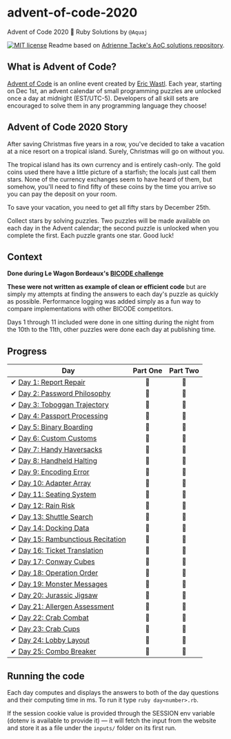 # advent-of-code-2020
Advent of Code 2020 🎄 Ruby Solutions by `@Aquaj`

[![MIT license](https://img.shields.io/badge/License-MIT-blue.svg)](https://opensource.org/licenses/MIT)
Readme based on [Adrienne Tacke's AoC solutions repository](https://github.com/adriennetacke/advent-of-code-2020).

## What is Advent of Code?
[Advent of Code](http://adventofcode.com) is an online event created by [Eric Wastl](https://twitter.com/ericwastl).
Each year, starting on Dec 1st, an advent calendar of small programming puzzles are unlocked once a day at midnight
(EST/UTC-5). Developers of all skill sets are encouraged to solve them in any programming language they choose!

## Advent of Code 2020 Story
After saving Christmas five years in a row, you've decided to take a vacation at a nice resort on a tropical island.
Surely, Christmas will go on without you.

The tropical island has its own currency and is entirely cash-only. The gold coins used there have a little picture of a
starfish; the locals just call them stars. None of the currency exchanges seem to have heard of them, but somehow,
you'll need to find fifty of these coins by the time you arrive so you can pay the deposit on your room.

To save your vacation, you need to get all fifty stars by December 25th.

Collect stars by solving puzzles. Two puzzles will be made available on each day in the Advent calendar; the second
puzzle is unlocked when you complete the first. Each puzzle grants one star. Good luck!

## Context

**Done during Le Wagon Bordeaux's [BICODE challenge](https://www.bicode.camp)**

**These were not written as example of clean or efficient code** but are simply my attempts at finding the answers to
each day's puzzle as quickly as possible. Performance logging was added simply as a fun way to compare implementations
with other BICODE competitors.

Days 1 through 11 included were done in one sitting during the night from the 10th to the 11th, other puzzles were done
each day at publishing time.

## Progress

| Day  | Part One | Part Two |
|---|:---:|:---:|
| ✔ [Day 1: Report Repair](day1.rb)| 🌟 | 🌟 |
| ✔ [Day 2: Password Philosophy](day2.rb)| 🌟 | 🌟 |
| ✔ [Day 3: Toboggan Trajectory](day3.rb)| 🌟 | 🌟 |
| ✔ [Day 4: Passport Processing](day4.rb)| 🌟 | 🌟 |
| ✔ [Day 5: Binary Boarding](day5.rb)| 🌟 | 🌟 |
| ✔ [Day 6: Custom Customs](day6.rb)| 🌟 | 🌟 |
| ✔ [Day 7: Handy Haversacks](day7.rb)| 🌟 | 🌟 |
| ✔ [Day 8: Handheld Halting](day8.rb)| 🌟 | 🌟 |
| ✔ [Day 9: Encoding Error](day9.rb)| 🌟 | 🌟 |
| ✔ [Day 10: Adapter Array](day10.rb)| 🌟 | 🌟 |
| ✔ [Day 11: Seating System](day11.rb)| 🌟 | 🌟 |
| ✔ [Day 12: Rain Risk](day12.rb)| 🌟 | 🌟 |
| ✔ [Day 13: Shuttle Search](day13.rb)| 🌟 | 🌟 |
| ✔ [Day 14: Docking Data](day14.rb)| 🌟 | 🌟 |
| ✔ [Day 15: Rambunctious Recitation](day15.rb)| 🌟 | 🌟 |
| ✔ [Day 16: Ticket Translation](day16.rb)| 🌟 | 🌟 |
| ✔ [Day 17: Conway Cubes](day17.rb)| 🌟 | 🌟 |
| ✔ [Day 18: Operation Order](day18.rb)| 🌟 | 🌟 |
| ✔ [Day 19: Monster Messages](day19.rb)| 🌟 | 🌟 |
| ✔ [Day 20: Jurassic Jigsaw](day20.rb)| 🌟 | 🌟 |
| ✔ [Day 21: Allergen Assessment](day21.rb)| 🌟 | 🌟 |
| ✔ [Day 22: Crab Combat](day22.rb)| 🌟 | 🌟 |
| ✔ [Day 23: Crab Cups](day23.rb)| 🌟 | 🌟 |
| ✔ [Day 24: Lobby Layout](day24.rb)| 🌟 | 🌟 |
| ✔ [Day 25: Combo Breaker](day25.rb)| 🌟 | 🌟 |

## Running the code

Each day computes and displays the answers to both of the day questions and their computing time in ms. To run it type `ruby day<number>.rb`.

If the session cookie value is provided through the SESSION env variable (dotenv is available to provide it) — it will
fetch the input from the website and store it as a file under the `inputs/` folder on its first run.
